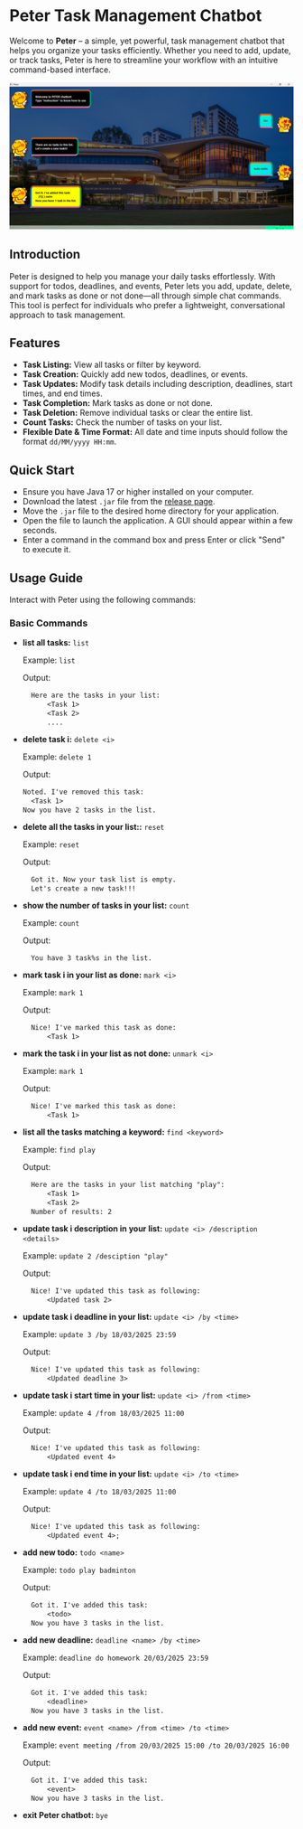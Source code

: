 # Peter Task Management Chatbot

Welcome to **Peter** – a simple, yet powerful, task management chatbot that helps you organize your tasks efficiently. Whether you need to add, update, or track tasks, Peter is here to streamline your workflow with an intuitive command-based interface.

![Product Screenshot](Ui.png)  


## Introduction

Peter is designed to help you manage your daily tasks effortlessly. With support for todos, deadlines, and events, Peter lets you add, update, delete, and mark tasks as done or not done—all through simple chat commands. This tool is perfect for individuals who prefer a lightweight, conversational approach to task management.


## Features

- **Task Listing:** View all tasks or filter by keyword.
- **Task Creation:** Quickly add new todos, deadlines, or events.
- **Task Updates:** Modify task details including description, deadlines, start times, and end times.
- **Task Completion:** Mark tasks as done or not done.
- **Task Deletion:** Remove individual tasks or clear the entire list.
- **Count Tasks:** Check the number of tasks on your list.
- **Flexible Date & Time Format:** All date and time inputs should follow the format `dd/MM/yyyy HH:mm`.


## Quick Start

- Ensure you have Java 17 or higher installed on your computer.
- Download the latest `.jar` file from the [release page](https://github.com/NHT020305/ip/releases).
- Move the `.jar` file to the desired home directory for your application.
- Open the file to launch the application. A GUI should appear within a few seconds.
- Enter a command in the command box and press Enter or click "Send" to execute it.


## Usage Guide

Interact with Peter using the following commands:

### Basic Commands

- **list all tasks:**  `list`
    
    Example: `list`
    
    Output: 
    
        Here are the tasks in your list:
            <Task 1> 
            <Task 2>
            ....

- **delete task i:**  `delete <i>`
    
    Example: `delete 1`
    
    Output:

      Noted. I've removed this task:
        <Task 1>
      Now you have 2 tasks in the list.


- **delete all the tasks in your list::**  `reset`
    
    Example: `reset`
    
    Output:
    
        Got it. Now your task list is empty.
        Let's create a new task!!!


- **show the number of tasks in your list:**  `count`
  
    Example: `count`

    Output:

        You have 3 task%s in the list.


- **mark task i in your list as done:**  `mark <i>`
    
    Example: `mark 1`

    Output:

        Nice! I've marked this task as done:
            <Task 1>


- **mark the task i in your list as not done:**  `unmark <i>`

    Example: `mark 1`

    Output:

        Nice! I've marked this task as done:
            <Task 1>


- **list all the tasks matching a keyword:**  `find <keyword>`

    Example: `find play`

    Output:

        Here are the tasks in your list matching "play":
            <Task 1>
            <Task 2>
        Number of results: 2


- **update task i description in your list:**  `update <i> /description <details>`

    Example: `update 2 /desciption "play"`

    Output:

        Nice! I've updated this task as following:
            <Updated task 2>

- **update task i deadline in your list:**  `update <i> /by <time>`

    Example: `update 3 /by 18/03/2025 23:59`

    Output:

        Nice! I've updated this task as following:
            <Updated deadline 3>


- **update task i start time in your list:**  `update <i> /from <time>`

    Example: `update 4 /from 18/03/2025 11:00`

    Output:

        Nice! I've updated this task as following:
            <Updated event 4>


- **update task i end time in your list:**  `update <i> /to <time>`

    Example: `update 4 /to 18/03/2025 11:00`

    Output:

        Nice! I've updated this task as following:
            <Updated event 4>;

- **add new todo:**  `todo <name>`

    Example: `todo play badminton`

    Output:

        Got it. I've added this task:
            <todo>
        Now you have 3 tasks in the list.


- **add new deadline:**  `deadline <name> /by <time>`

    Example: `deadline do homework 20/03/2025 23:59`

    Output:

        Got it. I've added this task:
            <deadline>
        Now you have 3 tasks in the list.


- **add new event:**  `event <name> /from <time> /to <time>`

    Example: `event meeting /from 20/03/2025 15:00 /to 20/03/2025 16:00`

    Output:

        Got it. I've added this task:
            <event>
        Now you have 3 tasks in the list.


- **exit Peter chatbot:**  `bye`
